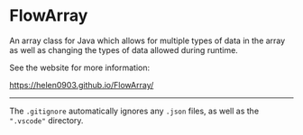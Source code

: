 # FlowArray
An array class for Java which allows for multiple types of data in the array as well as changing the types of data allowed during runtime.

See the website for more information:

https://helen0903.github.io/FlowArray/

------------
The `.gitignore` automatically ignores any `.json` files, as well as the `".vscode"` directory.
